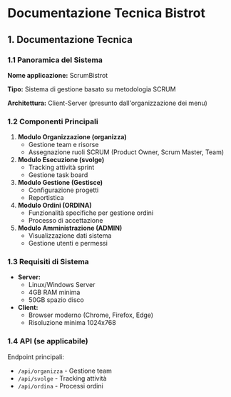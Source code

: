 # Documentazione Tecnica Bistrot

## 1. Documentazione Tecnica

### 1.1 Panoramica del Sistema

**Nome applicazione:** ScrumBistrot

**Tipo:** Sistema di gestione basato su metodologia SCRUM

**Architettura:** Client-Server (presunto dall'organizzazione dei menu)

### 1.2 Componenti Principali

1. **Modulo Organizzazione (organizza)**
    - Gestione team e risorse
    - Assegnazione ruoli SCRUM (Product Owner, Scrum Master, Team)
2. **Modulo Esecuzione (svolge)**
    - Tracking attività sprint
    - Gestione task board
3. **Modulo Gestione (Gestisce)**
    - Configurazione progetti
    - Reportistica
4. **Modulo Ordini (ORDINA)**
    - Funzionalità specifiche per gestione ordini
    - Processo di accettazione
5. **Modulo Amministrazione (ADMIN)**
    - Visualizzazione dati sistema
    - Gestione utenti e permessi

### 1.3 Requisiti di Sistema

- **Server:**
    - Linux/Windows Server
    - 4GB RAM minima
    - 50GB spazio disco
- **Client:**
    - Browser moderno (Chrome, Firefox, Edge)
    - Risoluzione minima 1024x768

### 1.4 API (se applicabile)

Endpoint principali:

- `/api/organizza` - Gestione team
- `/api/svolge` - Tracking attività
- `/api/ordina` - Processi ordini